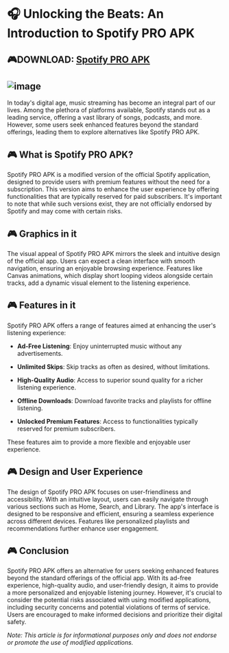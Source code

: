 # 🎧 Unlocking the Beats: An Introduction to Spotify PRO APK
## 🎮DOWNLOAD: [Spotify PRO APK](https://apkmodjoy.net/es/spotify-premium/)
![image](https://github.com/user-attachments/assets/94f3ff73-ae06-4455-bcb9-fc20022823a0)
----------
In today's digital age, music streaming has become an integral part of our lives. Among the plethora of platforms available, Spotify stands out as a leading service, offering a vast library of songs, podcasts, and more. However, some users seek enhanced features beyond the standard offerings, leading them to explore alternatives like Spotify PRO APK.

## 🎮 What is Spotify PRO APK?

Spotify PRO APK is a modified version of the official Spotify application, designed to provide users with premium features without the need for a subscription. This version aims to enhance the user experience by offering functionalities that are typically reserved for paid subscribers. It's important to note that while such versions exist, they are not officially endorsed by Spotify and may come with certain risks.

## 🎮 Graphics in it

The visual appeal of Spotify PRO APK mirrors the sleek and intuitive design of the official app. Users can expect a clean interface with smooth navigation, ensuring an enjoyable browsing experience. Features like Canvas animations, which display short looping videos alongside certain tracks, add a dynamic visual element to the listening experience.

## 🎮 Features in it

Spotify PRO APK offers a range of features aimed at enhancing the user's listening experience:

* **Ad-Free Listening**: Enjoy uninterrupted music without any advertisements.

* **Unlimited Skips**: Skip tracks as often as desired, without limitations.

* **High-Quality Audio**: Access to superior sound quality for a richer listening experience.

* **Offline Downloads**: Download favorite tracks and playlists for offline listening.

* **Unlocked Premium Features**: Access to functionalities typically reserved for premium subscribers.

These features aim to provide a more flexible and enjoyable user experience.

## 🎮 Design and User Experience

The design of Spotify PRO APK focuses on user-friendliness and accessibility. With an intuitive layout, users can easily navigate through various sections such as Home, Search, and Library. The app's interface is designed to be responsive and efficient, ensuring a seamless experience across different devices. Features like personalized playlists and recommendations further enhance user engagement.

## 🎮 Conclusion

Spotify PRO APK offers an alternative for users seeking enhanced features beyond the standard offerings of the official app. With its ad-free experience, high-quality audio, and user-friendly design, it aims to provide a more personalized and enjoyable listening journey. However, it's crucial to consider the potential risks associated with using modified applications, including security concerns and potential violations of terms of service. Users are encouraged to make informed decisions and prioritize their digital safety.

*Note: This article is for informational purposes only and does not endorse or promote the use of modified applications.*
<!--

**Here are some ideas to get you started:**

🙋‍♀️ A short introduction - what is your organization all about?
🌈 Contribution guidelines - how can the community get involved?
👩‍💻 Useful resources - where can the community find your docs? Is there anything else the community should know?
🍿 Fun facts - what does your team eat for breakfast?
🧙 Remember, you can do mighty things with the power of [Markdown](https://docs.github.com/github/writing-on-github/getting-started-with-writing-and-formatting-on-github/basic-writing-and-formatting-syntax)
-->
